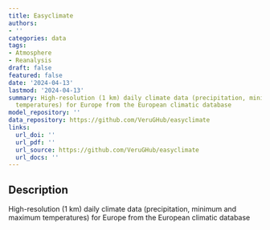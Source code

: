 ```yaml
---
title: Easyclimate
authors:
- ''
categories: data
tags:
- Atmosphere
- Reanalysis
draft: false
featured: false
date: '2024-04-13'
lastmod: '2024-04-13'
summary: High-resolution (1 km) daily climate data (precipitation, minimum and maximum
  temperatures) for Europe from the European climatic database
model_repository: ''
data_repository: https://github.com/VeruGHub/easyclimate
links:
  url_doi: ''
  url_pdf: ''
  url_source: https://github.com/VeruGHub/easyclimate
  url_docs: ''
---
```


## Description

High-resolution (1 km) daily climate data (precipitation, minimum and maximum temperatures) for Europe from the European climatic database

